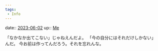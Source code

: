 ```yaml
---
tags:
 - Info
---
```


date:: [2023-06-02](/Daily_Note/2023-06-02.md)
up:: [Me](../Bar/Novel/Chaos/Me.md)

「なかなか出てこない」じゃねえんだよ。
「今の自分にはそれだけしかない」んだ。
今お前は作ってんだろう。それを忘れんな。